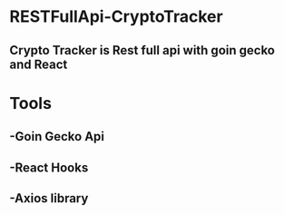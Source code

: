 # RESTFullApi-CryptoTracker
 ## Crypto Tracker is Rest full api with goin gecko and React
 # Tools
 ## -Goin Gecko Api
 ## -React Hooks
 ## -Axios library
